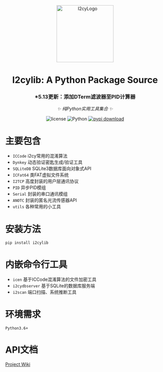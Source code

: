 <div align="center">
  <img src="https://avatars.githubusercontent.com/u/22786478?v=4" width="180" height="180" alt="I2cyLogo">
  <br>
</div>

<div align="center">

# I2cylib: A Python Package Source
### *5.13更新：添加DTerm滤波器至PID计算器
_✨ 纯Python实用工具集合 ✨_

<p align="center">
  <img src="https://img.shields.io/github/license/i2cy/i2cylib" alt="license">
  <img src="https://img.shields.io/badge/python-3.7+-blue.svg" alt="Python">
  <a href="https://pypi.python.org/pypi/i2cylib">
      <img src="https://img.shields.io/pypi/dm/i2cylib" alt="pypi download">
  </a>
</p>
</div>





# 主要包含
 - `ICCode` i2cy常用的混淆算法
 - `Dynkey` 动态验证密匙生成/验证工具
 - `SQLiteDB` SQLite3数据库面向对象式API
 - `ICFat64` 类FAT虚拟文件系统
 - `I2TCP` 高度封装的用户层通讯协议
 - `PID` 异步PID模组
 - `Serial` 封装的串口通讯模组
 - `ANOTC` 封装的匿名光流传感器API
 - `utils` 各种常用的小工具

# 安装方法
`pip install i2cylib`

# 内嵌命令行工具
 - `icen` 基于ICCode混淆算法的文件加密工具
 - `i2cydbserver` 基于SQLite的数据库服务端
 - `i2scan` 端口扫描、系统推断工具

# 环境需求
`Python3.6+`

# API文档
[Project Wiki](https://github.com/i2cy/I2cylib/wiki/API-Document)